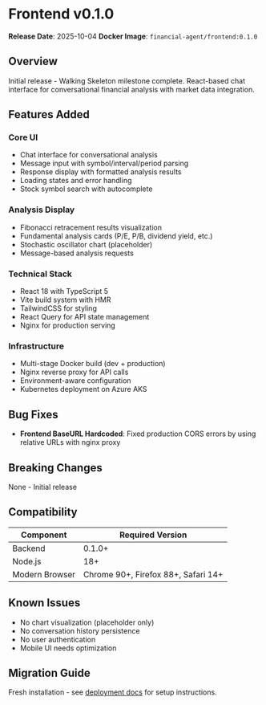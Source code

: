 # Frontend v0.1.0

**Release Date**: 2025-10-04
**Docker Image**: `financial-agent/frontend:0.1.0`

## Overview

Initial release - Walking Skeleton milestone complete. React-based chat interface for conversational financial analysis with market data integration.

## Features Added

### Core UI
- Chat interface for conversational analysis
- Message input with symbol/interval/period parsing
- Response display with formatted analysis results
- Loading states and error handling
- Stock symbol search with autocomplete

### Analysis Display
- Fibonacci retracement results visualization
- Fundamental analysis cards (P/E, P/B, dividend yield, etc.)
- Stochastic oscillator chart (placeholder)
- Message-based analysis requests

### Technical Stack
- React 18 with TypeScript 5
- Vite build system with HMR
- TailwindCSS for styling
- React Query for API state management
- Nginx for production serving

### Infrastructure
- Multi-stage Docker build (dev + production)
- Nginx reverse proxy for API calls
- Environment-aware configuration
- Kubernetes deployment on Azure AKS

## Bug Fixes

- **Frontend BaseURL Hardcoded**: Fixed production CORS errors by using relative URLs with nginx proxy

## Breaking Changes

None - Initial release

## Compatibility

| Component | Required Version |
|-----------|-----------------|
| Backend | 0.1.0+ |
| Node.js | 18+ |
| Modern Browser | Chrome 90+, Firefox 88+, Safari 14+ |

## Known Issues

- No chart visualization (placeholder only)
- No conversation history persistence
- No user authentication
- Mobile UI needs optimization

## Migration Guide

Fresh installation - see [deployment docs](../../deployment/cloud-setup.md) for setup instructions.
